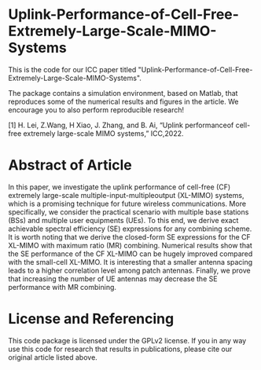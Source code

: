 # Uplink-Performance-of-Cell-Free-Extremely-Large-Scale-MIMO-Systems
This is the code for our ICC paper titled "Uplink-Performance-of-Cell-Free-Extremely-Large-Scale-MIMO-Systems".

The package contains a simulation environment, based on Matlab, that reproduces some of the numerical results and figures in the article. 
We encourage you to also perform reproducible research!

[1] H. Lei, Z.Wang, H Xiao, J. Zhang, and B. Ai, “Uplink performanceof cell-free extremely large-scale MIMO systems,” ICC,2022.
# Abstract of Article
In this paper, we investigate the uplink performance of cell-free (CF) extremely large-scale multiple-input-multipleoutput (XL-MIMO) systems, 
which is a promising technique for future wireless communications. More specifically, we consider the practical scenario with multiple base stations (BSs) 
and multiple user equipments (UEs). To this end, we derive exact achievable spectral efficiency (SE) expressions for any combining scheme. 
It is worth noting that we derive the closed-form SE expressions for the CF XL-MIMO with maximum ratio (MR) combining. Numerical results show that 
the SE performance of the CF XL-MIMO can be hugely improved compared with the small-cell XL-MIMO. 
It is interesting that a smaller antenna spacing leads to a higher correlation level among patch antennas. 
Finally, we prove that increasing the number of UE antennas may decrease the SE performance with MR combining.
# License and Referencing
This code package is licensed under the GPLv2 license. 
If you in any way use this code for research that results in publications, please cite our original article listed above.
